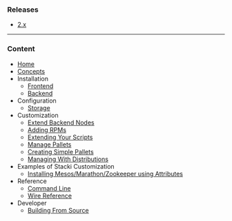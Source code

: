 ### Releases 

* [2.x](Home)

***

### Content

* [Home](1.x-Home)
* [Concepts](1.x-Concepts)
* Installation
  * [Frontend](1.x-Frontend-Installation)
  * [Backend](1.x-Backend-Installation)
* Configuration
  * [Storage](1.x-Storage-Configuration)
* Customization
  * [Extend Backend Nodes](1.x-Extend-Backend-Nodes)
  * [Adding RPMs](1.x-Adding-RPMs)
  * [Extending Your Scripts](1.x-Extend-Your-Scripts)
  * [Manage Pallets](1.x-Manage-Pallets)
  * [Creating Simple Pallets](1.x-Creating-Simple-(Package-based)-Pallets)
  * [Managing With Distributions](1.x-Manage-Distributions) 
* Examples of Stacki Customization
  * [Installing Mesos/Marathon/Zookeeper using Attributes](1.x-Mesos-Marathon-Zookeeper)
* Reference
  * [Command Line](1.x-Command-Line-Reference) 
  * [Wire Reference](1.x-Wire-Reference)
* Developer
  * [Building From Source](1.x-Building-From-Source)

